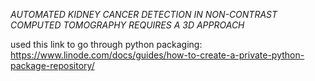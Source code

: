 *AUTOMATED KIDNEY CANCER DETECTION IN NON-CONTRAST COMPUTED TOMOGRAPHY REQUIRES A 3D APPROACH*

used this link to go through python packaging: https://www.linode.com/docs/guides/how-to-create-a-private-python-package-repository/